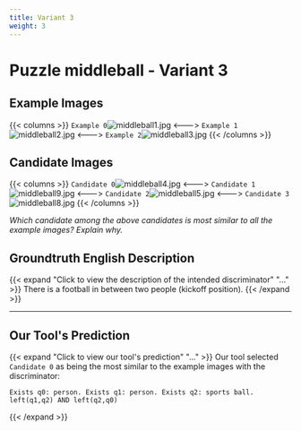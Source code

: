 ```yaml
---
title: Variant 3
weight: 3
---
```


# Puzzle middleball - Variant 3

## Example Images
{{< columns >}}
`Example 0`![middleball1.jpg](/natscene-data/images/middleball1.jpg)
<--->
`Example 1`![middleball2.jpg](/natscene-data/images/middleball2.jpg)
<--->
`Example 2`![middleball3.jpg](/natscene-data/images/middleball3.jpg)
{{< /columns >}}

## Candidate Images
{{< columns >}}
`Candidate 0`![middleball4.jpg](/natscene-data/images/middleball4.jpg)
<--->
`Candidate 1`![middleball9.jpg](/natscene-data/images/middleball9.jpg)
<--->
`Candidate 2`![middleball5.jpg](/natscene-data/images/middleball5.jpg)
<--->
`Candidate 3`![middleball8.jpg](/natscene-data/images/middleball8.jpg)
{{< /columns >}}

*Which candidate among the above candidates is most similar to all the example images? Explain why.*

## Groundtruth English Description

{{< expand "Click to view the description of the intended discriminator" "..." >}}
There is a football in between two people (kickoff position).
{{< /expand >}}

---



## Our Tool's Prediction

{{< expand "Click to view our tool's prediction" "..." >}}
Our tool selected `Candidate 0` as being the most similar to the example images with the discriminator:
```plaintext
Exists q0: person. Exists q1: person. Exists q2: sports ball. left(q1,q2) AND left(q2,q0)
```
{{< /expand >}}
